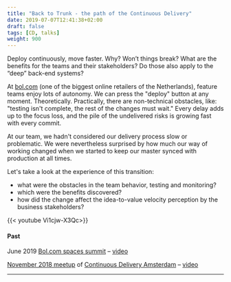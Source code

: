 ```yaml
---
title: "Back to Trunk - the path of the Continuous Delivery"
date: 2019-07-07T12:41:38+02:00
draft: false
tags: [CD, talks]
weight: 900
---
```


Deploy continuously, move faster. Why? Won’t things break? What are the benefits for the teams and their stakeholders? Do those also apply to the “deep” back-end systems?

At [bol.com](https://bol.com) (one of the biggest online retailers of the Netherlands), feature teams enjoy lots of autonomy. We can press the "deploy" button at any moment. Theoretically. Practically, there are non-technical obstacles, like: "testing isn't complete, the rest of the changes must wait." Every delay adds up to the focus loss, and the pile of the undelivered risks is growing fast with every commit.  

At our team, we hadn't considered our delivery process slow or problematic. We were nevertheless surprised by how much our way of working changed when we started to keep our master synced with production at all times.

Let's take a look at the experience of this transition: 

- what were the obstacles in the team behavior, testing and monitoring? 
- which were the benefits discovered? 
- how did the change affect the idea-to-value velocity perception by the business stakeholders?

{{< youtube Vi1cjw-X3Qc>}}

#### Past

June 2019 [Bol.com spaces summit](https://spacessummit.bol.com/talks.html#quickie-mykola) – [video](https://www.youtube.com/watch?v=Vi1cjw-X3Qc&list=PLXL-0W_fYXynhNcz9hpL0Ziux3n4ftzvw&index=5&t=1s)

[November 2018 meetup](https://www.meetup.com/Continuous-Delivery-Amsterdam/events/251583518/) of [Continuous Delivery Amsterdam](https://www.meetup.com/Continuous-Delivery-Amsterdam) – [video](https://www.youtube.com/watch?v=SLv2DHBZNmQ&list=PLXL-0W_fYXynhNcz9hpL0Ziux3n4ftzvw&index=3)

---